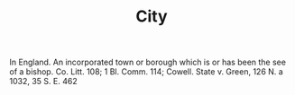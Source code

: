 ---
title: City
letter: C
permalink: "/definitions/bld-city.html"
body: In England. An incorporated town or borough which is or has been the see of
  a bishop. Co. Litt. 108; 1 Bl. Comm. 114; Cowell. State v. Green, 126 N. a 1032,
  35 S. E. 462
published_at: '2018-07-07'
source: Black's Law Dictionary 2nd Ed (1910)
layout: post
---